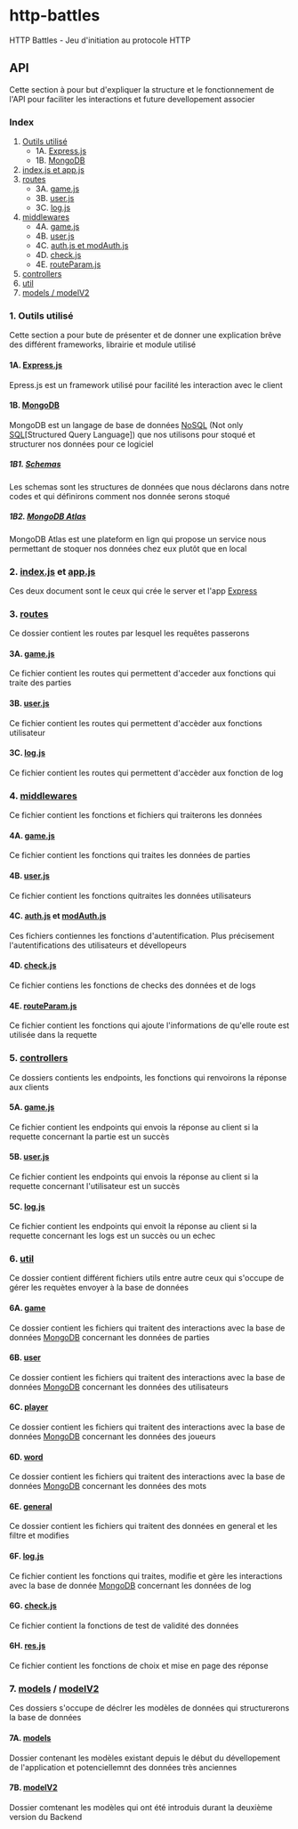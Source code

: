 # http-battles
HTTP Battles - Jeu d'initiation au protocole HTTP

## API
Cette section à pour but d'expliquer la structure et le fonctionnement de l'API pour faciliter les interactions et future devellopement associer

### Index
1.  [Outils utilisé](#1-outils-utilisé)
    - 1A. [Express.js](#1a-expressjs)
    - 1B. [MongoDB](#1b-mongodb)
2.  [index.js et app.js](#2-indexjs-et-appjs)
3.  [routes](#3-routes)
    - 3A. [game.js](#3a-gamejs)
    - 3B. [user.js](#3b-userjs)
    - 3C. [log.js](#3c-logjs)
4.  [middlewares](#4-middlewares)
    - 4A. [game.js](#4a-gamejs)
    - 4B. [user.js](#4b-userjs)
    - 4C. [auth.js et modAuth.js](#4c-authjs-et-modauthjs)
    - 4D. [check.js](#4d-checkjs)
    - 4E. [routeParam.js](#4e-routeparamjs)
5.  [controllers](#5-controllers)
6.  [util](#6-util)
7.  [models / modelV2](#7-models--modelv2)

###     1. Outils utilisé
Cette section a pour bute de présenter et de donner une explication brêve des différent frameworks, librairie et module utilisé

####        1A. [Express.js](https://expressjs.com/)
Epress.js est un framework utilisé pour facilité les interaction avec le client

####        1B. [MongoDB](https://www.mongodb.com/)
MongoDB est un langage de base de données [NoSQL](https://fr.wikipedia.org/wiki/NoSQL) (Not only [SQL]((https://fr.wikipedia.org/wiki/Structured_Query_Language))[Structured Query Language]) que nos utilisons pour stoqué et structurer nos données pour ce logiciel

#####           1B1. [Schemas](#7-models--modelv2)
Les schemas sont les structures de données que nous déclarons dans notre codes et qui définirons comment nos donnée serons stoqué

#####           1B2. [MongoDB Atlas](https://www.mongodb.com/)
MongoDB Atlas est une plateform en lign qui propose un service nous permettant de stoquer nos données chez eux plutôt que en local

###     2. [index.js](api/index.js) et [app.js](api/app.js)
Ces deux document sont le ceux qui crée le server et l'app [Express](#expressjs)

###     3. [routes](api/routes)
Ce dossier contient les routes par lesquel les requêtes passerons

####        3A. [game.js](api/routes/game.js)
Ce fichier contient les routes qui permettent d'acceder aux fonctions qui traite des parties

####        3B. [user.js](api/routes/user.js)
Ce fichier contient les routes qui permettent d'accèder aux fonctions utilisateur

####        3C. [log.js ](api/routes/log.js)
Ce fichier contient les routes qui permettent d'accèder aux fonction de log

###     4. [middlewares](api/middleware)
Ce fichier contient les fonctions et fichiers qui traiterons les données

####        4A. [game.js](api/middleware/game.js)
Ce fichier contient les fonctions qui traites les données de parties

####        4B. [user.js](api/middleware/user.js)
Ce fichier contient les fonctions quitraites les données utilisateurs

####        4C. [auth.js](api/middleware/auth.js) et [modAuth.js](api/middleware/modAut.js)
Ces fichiers contiennes les fonctions d'autentification. Plus précisement l'autentifications des utilisateurs et dévellopeurs

####        4D. [check.js](api/middleware/check.js)
Ce fichier contiens les fonctions de checks des données et de logs

####        4E. [routeParam.js](api/middleware/routeParam.js)
Ce fichier contient les fonctions qui ajoute l'informations de qu'elle route est utilisée dans la requette

###     5. [controllers](api/controllers) 
Ce dossiers contients les endpoints, les fonctions qui renvoirons la réponse aux clients

####        5A. [game.js](api/controllers/game.js)
Ce fichier contient les endpoints qui envois la réponse au client si la requette concernant la partie est un succès

####        5B. [user.js](api/controllers/user.js)
Ce fichier contient les endpoints qui envois la réponse au client si la requette concernant l'utilisateur est un succès

####        5C. [log.js](api/controllers/log.js)
Ce fichier contient les endpoints qui envoit la réponse au client si la requette concernant les logs est un succès ou un echec

###     6. [util](api/util)
Ce dossier contient différent fichiers utils entre autre ceux qui s'occupe de gérer les requètes envoyer à la base de données

####        6A. [game](api/util/game)
Ce dossier contient les fichiers qui traitent des interactions avec la base de données [MongoDB](#1b-mongodb) concernant les données de parties

####        6B. [user](api/util/user)
Ce dossier contient les fichiers qui traitent des interactions avec la base de données [MongoDB](#1b-mongodb) concernant les données des utilisateurs

####        6C. [player](api/util/player)
Ce dossier contient les fichiers qui traitent des interactions avec la base de données [MongoDB](#1b-mongodb) concernant les données des joueurs

####        6D. [word](api/util/word)
Ce dossier contient les fichiers qui traitent des interactions avec la base de données [MongoDB](#1b-mongodb) concernant les données des mots

####        6E. [general](api/util/general)
Ce dossier contient les fichiers qui traitent des données en general et les filtre et modifies

####        6F. [log.js](api/util/log.js)
Ce fichier contient les fonctions qui traites, modifie et gère les interactions avec la base de donnée [MongoDB](#1b-mongodb) concernant les données de log

####        6G. [check.js](api/util/check.js)
Ce fichier contient la fonctions de test de validité des données 

####        6H. [res.js](api/util/res.js)
Ce fichier contient les fonctions de choix et mise en page des réponse

###     7. [models](api/models) / [modelV2](api/modelV2)
Ces dossiers s'occupe de déclrer les modèles de données qui structurerons la base de données

####    7A. [models](api/models)
Dossier contenant les modèles existant depuis le début du dévellopement de l'application et potenciellemnt des données très anciennes

####    7B. [modelV2](api/modelV2)
Dossier comtenant les modèles qui ont été introduis durant la deuxième version du Backend

